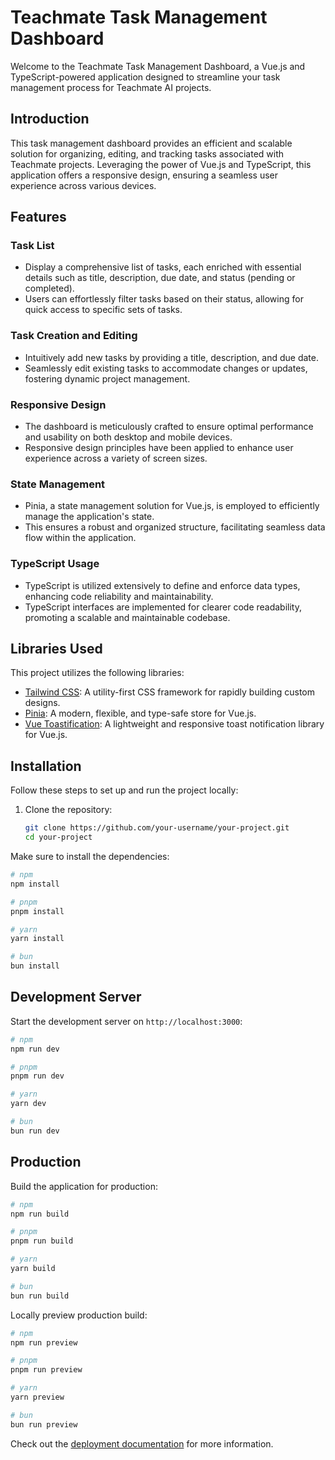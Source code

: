 # Teachmate Task Management Dashboard

Welcome to the Teachmate Task Management Dashboard, a Vue.js and TypeScript-powered application designed to streamline your task management process for Teachmate AI projects.

## Introduction

This task management dashboard provides an efficient and scalable solution for organizing, editing, and tracking tasks associated with Teachmate projects. Leveraging the power of Vue.js and TypeScript, this application offers a responsive design, ensuring a seamless user experience across various devices.

## Features

### Task List

- Display a comprehensive list of tasks, each enriched with essential details such as title, description, due date, and status (pending or completed).
- Users can effortlessly filter tasks based on their status, allowing for quick access to specific sets of tasks.

### Task Creation and Editing

- Intuitively add new tasks by providing a title, description, and due date.
- Seamlessly edit existing tasks to accommodate changes or updates, fostering dynamic project management.

### Responsive Design

- The dashboard is meticulously crafted to ensure optimal performance and usability on both desktop and mobile devices.
- Responsive design principles have been applied to enhance user experience across a variety of screen sizes.

### State Management

- Pinia, a state management solution for Vue.js, is employed to efficiently manage the application's state.
- This ensures a robust and organized structure, facilitating seamless data flow within the application.

### TypeScript Usage

- TypeScript is utilized extensively to define and enforce data types, enhancing code reliability and maintainability.
- TypeScript interfaces are implemented for clearer code readability, promoting a scalable and maintainable codebase.


## Libraries Used

This project utilizes the following libraries:

- [Tailwind CSS](https://tailwindcss.nuxtjs.org): A utility-first CSS framework for rapidly building custom designs.
- [Pinia](https://pinia.vuejs.org/ssr/nuxt.html): A modern, flexible, and type-safe store for Vue.js.
- [Vue Toastification](https://github.com/Maronato/vue-toastification): A lightweight and responsive toast notification library for Vue.js.

## Installation

Follow these steps to set up and run the project locally:

1. Clone the repository:

   ```bash
   git clone https://github.com/your-username/your-project.git
   cd your-project


Make sure to install the dependencies:

```bash
# npm
npm install

# pnpm
pnpm install

# yarn
yarn install

# bun
bun install
```

## Development Server

Start the development server on `http://localhost:3000`:

```bash
# npm
npm run dev

# pnpm
pnpm run dev

# yarn
yarn dev

# bun
bun run dev
```

## Production

Build the application for production:

```bash
# npm
npm run build

# pnpm
pnpm run build

# yarn
yarn build

# bun
bun run build
```

Locally preview production build:

```bash
# npm
npm run preview

# pnpm
pnpm run preview

# yarn
yarn preview

# bun
bun run preview
```

Check out the [deployment documentation](https://nuxt.com/docs/getting-started/deployment) for more information.


